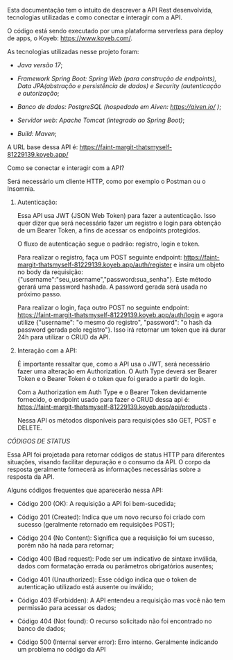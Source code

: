 Esta documentação tem o intuito de descrever a API Rest desenvolvida, tecnologias utilizadas e como conectar e interagir com a API.

O código está sendo executado por uma plataforma serverless para deploy de apps, o Koyeb: https://www.koyeb.com/.

As tecnologias utilizadas nesse projeto foram:

- *Java versão 17*;

- *Framework Spring Boot: Spring Web (para construção de endpoints), Data JPA(abstração e persistência de dados) e Security (autenticação e autorização*;

- *Banco de dados: PostgreSQL (hospedado em Aiven: https://aiven.io/ )*; 

- *Servidor web: Apache Tomcat (integrado ao Spring Boot)*;

- *Build: Maven*; 

A URL base dessa API é: https://faint-margit-thatsmyself-81229139.koyeb.app/

Como se conectar e interagir com a API?

Será necessário um cliente HTTP, como por exemplo o Postman ou o Insomnia.

1) Autenticação:
   
   Essa API usa JWT (JSON Web Token) para fazer a autenticação. Isso quer dizer que será necessário fazer um registro e login para obtenção de um Bearer Token, a fins de acessar os endpoints protegidos.
   
   O fluxo de autenticação segue o padrão: registro, login e token.
   
   Para realizar o registro, faça um POST seguinte endpoint: https://faint-margit-thatsmyself-81229139.koyeb.app/auth/register e insira um objeto no body da requisição: {"username":"seu_username","password:sua_senha"}. Este método gerará uma password hashada.  A password gerada será usada no próximo passo.
   
   Para realizar o login, faça outro POST no seguinte endpoint: https://faint-margit-thatsmyself-81229139.koyeb.app/auth/login e agora utilize {"username": "o mesmo do registro", "password": "o hash da password gerada pelo registro"}. Isso irá retornar um token que irá durar 24h para utilizar o CRUD da API.

2) Interação com a API:

   É importante ressaltar que, como a API usa o JWT, será necessário fazer uma alteração em Authorization. O Auth Type deverá ser Bearer Token e o Bearer Token é o token que foi gerado a partir do login.

   Com a Authorization em Auth Type e o Bearer Token devidamente fornecido, o endpoint usado para fazer o CRUD dessa api é: https://faint-margit-thatsmyself-81229139.koyeb.app/api/products .

   Nessa API os métodos disponíveis para requisições são GET, POST e DELETE.

*CÓDIGOS DE STATUS*

Essa API foi projetada para retornar códigos de status HTTP para diferentes situações, visando facilitar depuração e o consumo da API. O corpo da resposta geralmente fornecerá as informações necessárias sobre a resposta da API.

Alguns códigos frequentes que aparecerão nessa API:
  - Código 200 (OK): A requisição a API foi bem-sucedida;

  - Código 201 (Created): Indica que um novo recurso foi criado com sucesso (geralmente retornado em requisições POST);

  - Código 204 (No Content): Significa que a requisição foi um sucesso, porém não há nada para retornar;

  - Código 400 (Bad request): Pode ser um indicativo de sintaxe inválida, dados com formatação errada ou parâmetros obrigatórios ausentes;

  - Código 401 (Unauthorized): Esse código indica que o token de autenticação utilizado está ausente ou inválido;

  - Código 403 (Forbidden): A API entendeu a requisição mas você não tem permissão para acessar os dados;

  - Código 404 (Not found): O recurso solicitado não foi encontrado no banco de dados;

  - Código 500 (Internal server error): Erro interno. Geralmente indicando um problema no código da API
  

   

   
   



